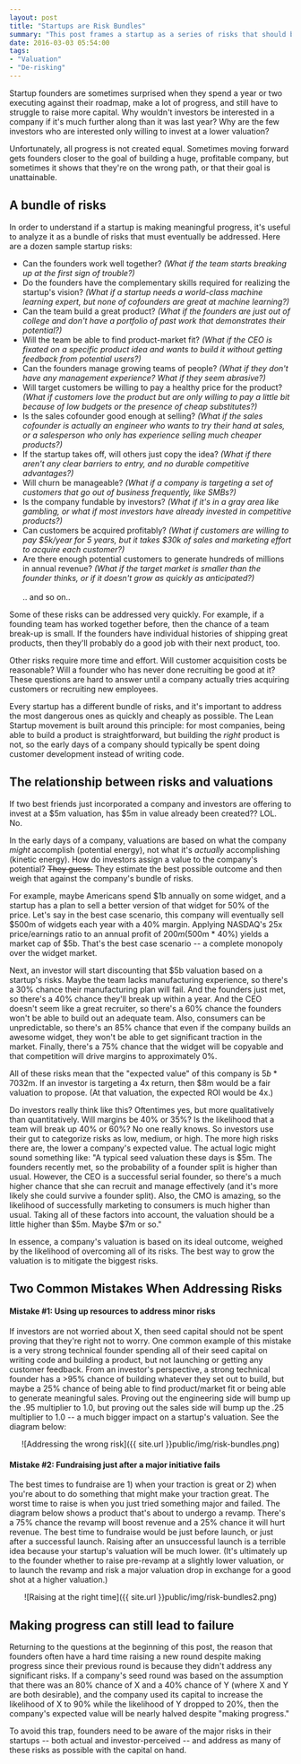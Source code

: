 ```yaml
---
layout: post
title: "Startups are Risk Bundles"
summary: "This post frames a startup as a series of risks that should be mitigated, and offers advice for how to prioritize and address those risks."
date: 2016-03-03 05:54:00
tags:
- "Valuation"
- "De-risking"
---
```

Startup founders are sometimes surprised when they spend a year or two executing against their roadmap, make a lot of progress, and still have to struggle to raise more capital. Why wouldn't investors be interested in a company if it's much further along than it was last year? Why are the few investors who are interested only willing to invest at a lower valuation?

Unfortunately, all progress is not created equal. Sometimes moving forward gets founders closer to the goal of building a huge, profitable company, but sometimes it shows that they're on the wrong path, or that their goal is unattainable. 

## A bundle of risks 
In order to understand if a startup is making meaningful progress, it's useful to analyze it as a bundle of risks that must eventually be addressed. Here are a dozen sample startup risks:

- Can the founders work well together? _(What if the team starts breaking up at the first sign of trouble?)_
- Do the founders have the complementary skills required for realizing the startup's vision? _(What if a startup needs a world-class machine learning expert, but none of cofounders are great at machine learning?)_
- Can the team build a great product? _(What if the founders are just out of college and don't have a portfolio of past work that demonstrates their potential?)_
- Will the team be able to find product-market fit? _(What if the CEO is fixated on a specific product idea and wants to build it without getting feedback from potential users?)_
- Can the founders manage growing teams of people? _(What if they don't have any management experience? What if they seem abrasive?)_
- Will target customers be willing to pay a healthy price for the product? _(What if customers love the product but are only willing to pay a little bit because of low budgets or the presence of cheap substitutes?)_
- Is the sales cofounder good enough at selling? _(What if the sales cofounder is actually an engineer who wants to try their hand at sales, or a salesperson who only has experience selling much cheaper products?)_
- If the startup takes off, will others just copy the idea? _(What if there aren't any clear barriers to entry, and no durable competitive advantages?)_
- Will churn be manageable? _(What if a company is targeting a set of customers that go out of business frequently, like SMBs?)_
- Is the company fundable by investors? _(What if it's in a gray area like gambling, or what if most investors have already invested in competitive products?)_
- Can customers be acquired profitably? _(What if customers are willing to pay $5k/year for 5 years, but it takes $30k of sales and marketing effort to acquire each customer?)_ 
- Are there enough potential customers to generate hundreds of millions in annual revenue? _(What if the target market is smaller than the founder thinks, or if it doesn't grow as quickly as anticipated?)_<br><br>.. and so on..

Some of these risks can be addressed very quickly. For example, if a founding team has worked together before, then the chance of a team break-up is small. If the founders have individual histories of shipping great products, then they'll probably do a good job with their next product, too.

Other risks require more time and effort. Will customer acquisition costs be reasonable? Will a founder who has never done recruiting be good at it? These questions are hard to answer until a company actually tries acquiring customers or recruiting new employees. 

Every startup has a different bundle of risks, and it's important to address the most dangerous ones as quickly and cheaply as possible. The Lean Startup movement is built around this principle: for most companies, being able to build a product is straightforward, but building the _right_ product is not, so the early days of a company should typically be spent doing customer development instead of writing code. 

## The relationship between risks and valuations
If two best friends just incorporated a company and investors are offering to invest at a $5m valuation, has $5m in value already been created?? LOL. No.

In the early days of a company, valuations are based on what the company _might_ accomplish (potential energy), not what it's _actually_ accomplishing (kinetic energy). How do investors assign a value to the company's potential? <strike>They guess.</strike> They estimate the best possible outcome and then weigh that against the company's bundle of risks. 

For example, maybe Americans spend $1b annually on some widget, and a startup has a plan to sell a better version of that widget for 50% of the price. Let's say in the best case scenario, this company will eventually sell $500m of widgets each year with a 40% margin. Applying NASDAQ's 25x price/earnings ratio to an annual profit of $200m ($500m * 40%) yields a market cap of $5b. That's the best case scenario -- a complete monopoly over the widget market.

Next, an investor will start discounting that $5b valuation based on a startup's risks. Maybe the team lacks manufacturing experience, so there's a 30% chance their manufacturing plan will fail. And the founders just met, so there's a 40% chance they'll break up within a year. And the CEO doesn't seem like a great recruiter, so there's a 60% chance the founders won't be able to build out an adequate team. Also, consumers can be unpredictable, so there's an 85% chance that even if the company builds an awesome widget, they won't be able to get significant traction in the market. Finally, there's a 75% chance that the widget will be copyable and that competition will drive margins to approximately 0%.

All of these risks mean that the "expected value" of this company is $5b * 70% * 60% * 40% * 15% * 25% = ~$32m. If an investor is targeting a 4x return, then $8m would be a fair valuation to propose. (At that valuation, the expected ROI would be 4x.)

Do investors really think like this? Oftentimes yes, but more qualitatively than quantitatively. Will margins be 40% or 35%? Is the likelihood that a team will break up 40% or 60%? No one really knows. So investors use their gut to categorize risks as low, medium, or high. The more high risks there are, the lower a company's expected value. The actual logic might sound something like: "A typical seed valuation these days is $5m. The founders recently met, so the probability of a founder split is higher than usual. However, the CEO is a successful serial founder, so there's a much higher chance that she can recruit and manage effectively (and it's more likely she could survive a founder split). Also, the CMO is amazing, so the likelihood of successfully marketing to consumers is much higher than usual. Taking all of these factors into account, the valuation should be a little higher than $5m. Maybe $7m or so."

In essence, a company's valuation is based on its ideal outcome, weighed by the likelihood of overcoming all of its risks. The best way to grow the valuation is to mitigate the biggest risks. 

## Two Common Mistakes When Addressing Risks

#### Mistake #1: Using up resources to address minor risks
If investors are not worried about X, then seed capital should not be spent proving that they're right not to worry. One common example of this mistake is a very strong technical founder spending all of their seed capital on writing code and building a product, but not launching or getting any customer feedback. From an investor's perspective, a strong technical founder has a >95% chance of building whatever they set out to build, but maybe a 25% chance of being able to find product/market fit or being able to generate meaningful sales. Proving out the engineering side will bump up the .95 multiplier to 1.0, but proving out the sales side will bump up the .25 multiplier to 1.0 -- a much bigger impact on a startup's valuation. See the diagram below:

<center>![Addressing the wrong risk]({{ site.url }}public/img/risk-bundles.png)</center>

#### Mistake #2: Fundraising just after a major initiative fails

The best times to fundraise are 1) when your traction is great or 2) when you're about to do something that might make your traction great. The worst time to raise is when you just tried something major and failed. The diagram below shows a product that's about to undergo a revamp. There's a 75% chance the revamp will boost revenue and a 25% chance it will hurt revenue. The best time to fundraise would be just before launch, or just after a successful launch. Raising after an unsuccessful launch is a terrible idea because your startup's valuation will be much lower. (It's ultimately up to the founder whether to raise pre-revamp at a slightly lower valuation, or to launch the revamp and risk a major valuation drop in exchange for a good shot at a higher valuation.)

<center>![Raising at the right time]({{ site.url }}public/img/risk-bundles2.png)</center>


## Making progress can still lead to failure
Returning to the questions at the beginning of this post, the reason that founders often have a hard time raising a new round despite making progress since their previous round is because they didn't address any significant risks. If a company's seed round was based on the assumption that there was an 80% chance of X and a 40% chance of Y (where X and Y are both desirable), and the company used its capital to increase the likelihood of X to 90% while the likelihood of Y dropped to 20%, then the company's expected value will be nearly halved despite "making progress."

To avoid this trap, founders need to be aware of the major risks in their startups -- both actual and investor-perceived -- and address as many of these risks as possible with the capital on hand.